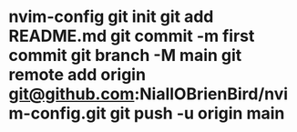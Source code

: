 # nvim-config git init git add README.md git commit -m first commit git branch -M main git remote add origin git@github.com:NiallOBrienBird/nvim-config.git git push -u origin main
